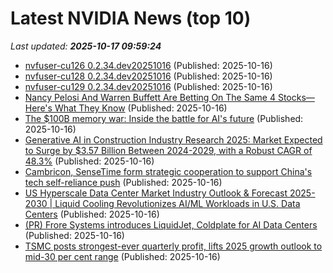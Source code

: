 # Latest NVIDIA News (top 10)
_Last updated: **2025-10-17 09:59:24**_

- [nvfuser-cu126 0.2.34.dev20251016](https://pypi.org/project/nvfuser-cu126/0.2.34.dev20251016/) (Published: 2025-10-16)
- [nvfuser-cu128 0.2.34.dev20251016](https://pypi.org/project/nvfuser-cu128/0.2.34.dev20251016/) (Published: 2025-10-16)
- [nvfuser-cu129 0.2.34.dev20251016](https://pypi.org/project/nvfuser-cu129/0.2.34.dev20251016/) (Published: 2025-10-16)
- [Nancy Pelosi And Warren Buffett Are Betting On The Same 4 Stocks—Here's What They Know](https://finance.yahoo.com/news/nancy-pelosi-warren-buffett-betting-094607489.html) (Published: 2025-10-16)
- [The $100B memory war: Inside the battle for AI's future](https://www.theregister.com/2025/10/16/race_to_supply_advanced_memory/) (Published: 2025-10-16)
- [Generative AI in Construction Industry Research 2025: Market Expected to Surge by $3.57 Billion Between 2024-2029, with a Robust CAGR of 48.3%](https://www.globenewswire.com/news-release/2025/10/16/3167705/28124/en/Generative-AI-in-Construction-Industry-Research-2025-Market-Expected-to-Surge-by-3-57-Billion-Between-2024-2029-with-a-Robust-CAGR-of-48-3.html) (Published: 2025-10-16)
- [Cambricon, SenseTime form strategic cooperation to support China's tech self-reliance push](https://finance.yahoo.com/news/cambricon-sensetime-form-strategic-cooperation-093000393.html) (Published: 2025-10-16)
- [US Hyperscale Data Center Market Industry Outlook & Forecast 2025-2030 | Liquid Cooling Revolutionizes AI/ML Workloads in U.S. Data Centers](https://www.globenewswire.com/news-release/2025/10/16/3167691/28124/en/US-Hyperscale-Data-Center-Market-Industry-Outlook-Forecast-2025-2030-Liquid-Cooling-Revolutionizes-AI-ML-Workloads-in-U-S-Data-Centers.html) (Published: 2025-10-16)
- [(PR) Frore Systems introduces LiquidJet, Coldplate for AI Data Centers](https://www.techpowerup.com/341958/frore-systems-introduces-liquidjet-coldplate-for-ai-data-centers) (Published: 2025-10-16)
- [TSMC posts strongest-ever quarterly profit, lifts 2025 growth outlook to mid-30 per cent range](https://economictimes.indiatimes.com/news/international/us/tsmc-posts-strongest-ever-profit-lifts-2025-growth-outlook-to-mid-30-per-cent-range/articleshow/124600212.cms) (Published: 2025-10-16)
